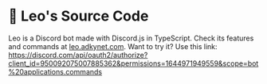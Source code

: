 # 🤖 Leo's Source Code
Leo is a Discord bot made with Discord.js in TypeScript. Check its features and commands at [leo.adkynet.com](https://leo.adkynet.com/).
Want to try it? Use this link: https://discord.com/api/oauth2/authorize?client_id=950092075007885362&permissions=1644971949559&scope=bot%20applications.commands
